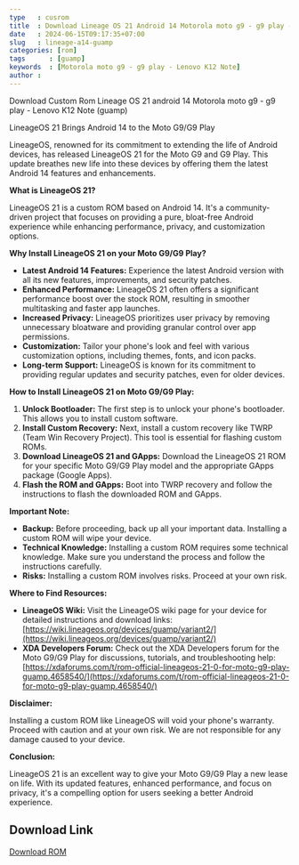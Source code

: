 ```yaml
---
type   : cusrom
title  : Download Lineage OS 21 Android 14 Motorola moto g9 - g9 play - Lenovo K12 Note
date   : 2024-06-15T09:17:35+07:00
slug   : lineage-a14-guamp
categories: [rom]
tags      : [guamp]
keywords  : [Motorola moto g9 - g9 play - Lenovo K12 Note]
author : 
---
```


Download Custom Rom Lineage OS 21 android 14 Motorola moto g9 - g9 play - Lenovo K12 Note (guamp)

LineageOS 21 Brings Android 14 to the Moto G9/G9 Play

LineageOS, renowned for its commitment to extending the life of Android devices, has released LineageOS 21 for the Moto G9 and G9 Play. This update breathes new life into these devices by offering them the latest Android 14 features and enhancements.

**What is LineageOS 21?**

LineageOS 21 is a custom ROM based on Android 14. It's a community-driven project that focuses on providing a pure, bloat-free Android experience while enhancing performance, privacy, and customization options.

**Why Install LineageOS 21 on your Moto G9/G9 Play?**

* **Latest Android 14 Features:**  Experience the latest Android version with all its new features, improvements, and security patches.
* **Enhanced Performance:** LineageOS 21 often offers a significant performance boost over the stock ROM, resulting in smoother multitasking and faster app launches.
* **Increased Privacy:**  LineageOS prioritizes user privacy by removing unnecessary bloatware and providing granular control over app permissions.
* **Customization:** Tailor your phone's look and feel with various customization options, including themes, fonts, and icon packs.
* **Long-term Support:** LineageOS is known for its commitment to providing regular updates and security patches, even for older devices.

**How to Install LineageOS 21 on Moto G9/G9 Play:**

1. **Unlock Bootloader:**  The first step is to unlock your phone's bootloader. This allows you to install custom software.
2. **Install Custom Recovery:**  Next, install a custom recovery like TWRP (Team Win Recovery Project). This tool is essential for flashing custom ROMs.
3. **Download LineageOS 21 and GApps:**  Download the LineageOS 21 ROM for your specific Moto G9/G9 Play model and the appropriate GApps package (Google Apps).
4. **Flash the ROM and GApps:** Boot into TWRP recovery and follow the instructions to flash the downloaded ROM and GApps.

**Important Note:**

* **Backup:** Before proceeding, back up all your important data. Installing a custom ROM will wipe your device.
* **Technical Knowledge:**  Installing a custom ROM requires some technical knowledge. Make sure you understand the process and follow the instructions carefully.
* **Risks:** Installing a custom ROM involves risks. Proceed at your own risk.

**Where to Find Resources:**

* **LineageOS Wiki:**  Visit the LineageOS wiki page for your device for detailed instructions and download links: [https://wiki.lineageos.org/devices/guamp/variant2/](https://wiki.lineageos.org/devices/guamp/variant2/)
* **XDA Developers Forum:**  Check out the XDA Developers forum for the Moto G9/G9 Play for discussions, tutorials, and troubleshooting help: [https://xdaforums.com/t/rom-official-lineageos-21-0-for-moto-g9-play-guamp.4658540/](https://xdaforums.com/t/rom-official-lineageos-21-0-for-moto-g9-play-guamp.4658540/)

**Disclaimer:**

Installing a custom ROM like LineageOS will void your phone's warranty. Proceed with caution and at your own risk. We are not responsible for any damage caused to your device.

**Conclusion:**

LineageOS 21 is an excellent way to give your Moto G9/G9 Play a new lease on life. With its updated features, enhanced performance, and focus on privacy, it's a compelling option for users seeking a better Android experience.

## Download Link
[Download ROM](https://t.me/wahyu6070files/946?single)
